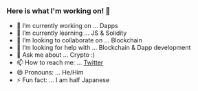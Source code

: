 ### Here is what I'm working on! 👋


- 🔭 I’m currently working on ... Dapps
- 🌱 I’m currently learning ... JS & Solidity
- 👯 I’m looking to collaborate on ... Blockchain
- 🤔 I’m looking for help with ... Blockchain & Dapp development
- 💬 Ask me about ... Crypto :)
- 📫 How to reach me: ... [Twitter](https://twitter.com/eremitik)
- 😄 Pronouns: ... He/Him
- ⚡ Fun fact: ... I am half Japanese
